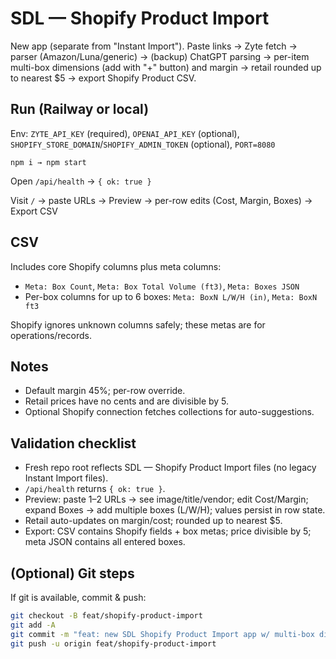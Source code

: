 # SDL — Shopify Product Import

New app (separate from "Instant Import"). Paste links → Zyte fetch → parser (Amazon/Luna/generic) → (backup) ChatGPT parsing → per-item multi-box dimensions (add with "+" button) and margin → retail rounded up to nearest $5 → export Shopify Product CSV.

## Run (Railway or local)

Env: `ZYTE_API_KEY` (required), `OPENAI_API_KEY` (optional), `SHOPIFY_STORE_DOMAIN`/`SHOPIFY_ADMIN_TOKEN` (optional), `PORT=8080`

```
npm i → npm start
```

Open `/api/health` → `{ ok: true }`

Visit `/` → paste URLs → Preview → per-row edits (Cost, Margin, Boxes) → Export CSV

## CSV

Includes core Shopify columns plus meta columns:

- `Meta: Box Count`, `Meta: Box Total Volume (ft3)`, `Meta: Boxes JSON`
- Per-box columns for up to 6 boxes: `Meta: BoxN L/W/H (in)`, `Meta: BoxN ft3`

Shopify ignores unknown columns safely; these metas are for operations/records.

## Notes

- Default margin 45%; per-row override.
- Retail prices have no cents and are divisible by 5.
- Optional Shopify connection fetches collections for auto-suggestions.

## Validation checklist

- Fresh repo root reflects SDL — Shopify Product Import files (no legacy Instant Import files).
- `/api/health` returns `{ ok: true }`.
- Preview: paste 1–2 URLs → see image/title/vendor; edit Cost/Margin; expand Boxes → add multiple boxes (L/W/H); values persist in row state.
- Retail auto-updates on margin/cost; rounded up to nearest $5.
- Export: CSV contains Shopify fields + box metas; price divisible by 5; meta JSON contains all entered boxes.

## (Optional) Git steps

If git is available, commit & push:

```bash
git checkout -B feat/shopify-product-import
git add -A
git commit -m "feat: new SDL Shopify Product Import app w/ multi-box dims, margin, $5 rounding, Zyte+GPT parsing"
git push -u origin feat/shopify-product-import
```
